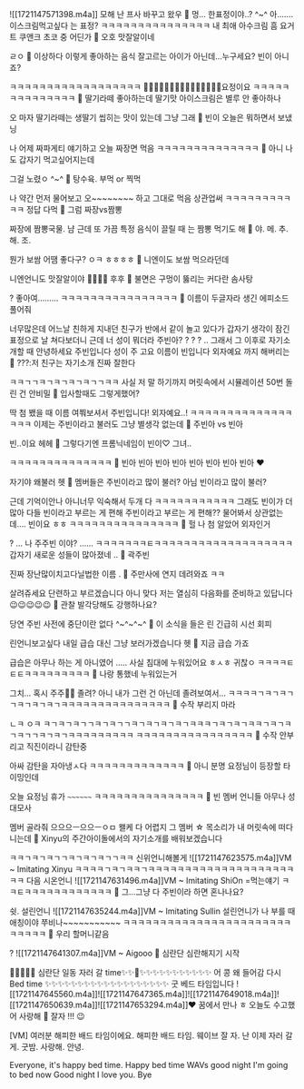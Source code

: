 ![[1721147571398.m4a]]
모해
난 프사 바꾸고 왔우
🫧 멍... 한표정이야..?
^~^
아…….이스크림먹고싶다
는 표정?
ㅋㅋㅋㅋㅋㅋㅋㅋㅋㅋㅋㅋㅋㅋㅋ
내 최애 아수크림
흠
요거트 쿠앤크 초코
중 어딘가
🫧 오호 맛잘알이네

ㄹㅇ
🫧 이상하다 이렇게 좋아하는 음식 잘고르는 아이가 아닌데...누구세요? 빈이 아니죠?

ㅋㅋㅋㅋㅋㅋㅋㅋㅋㅋㅋㅋㅋㅋㅋㅋㅋㅋ
🧚🏻‍♀️🧚🏻‍♀️🧚🏻‍♀️🧚🏻‍♀️🧚🏻‍♀️요정이요
ㅋㅋㅋㅋㅋㅋㅋㅋㅋㅋㅋㅋㅋㅋ
🫧 딸기라떼 좋아하는데 딸기맛 아이스크림은 별루 안 좋아하나

오 마자
딸기라떼는 생딸기 씹히는 맛이 있는데
그냥
그래
🫧 빈이 오늘은 뭐하면서 보냈닝

나 어제 짜파게티 얘기하고
오늘 짜장면 먹음
ㅋㅋㅋㅋㅋㅋㅋㅋㅋㅋㅋㅋㅋㅋ
🫧 아니 나도 갑자기 먹고싶어지는데

그걸 노렸ㅇ
^~^
🫧 탕수육. 부먹 or 찍먹

나 약간
먼저 물어보고
오~~~~~~~~
하고 그대로 먹음
상관업써
ㅋㅋㅋㅋㅋㅋㅋㅋㅋㅋㅋ
정답 다먹
🫧 그럼 짜장vs짬뽕

짜장에 짬뽕국물.
냠
근데 또
가끔 특정 음식이 끌릴 때
는 짬뽕 먹기도 해
🫧 야. 메. 추. 해. 조.

뭔가 보쌈
어땜
좋다구? ㅇㅋ ㅎㅎㅎㅎ
🫧 니엔이도 보쌈 먹으라던데

니엔언니도 맛잘알이야
🫨🫨🫨🫨
후후
🫧 불면은 구멍이 뚫리는 커다란 솜사탕

?
좋아여………
ㅋㅋㅋㅋㅋㅋㅋㅋㅋㅋㅋㅋㅋㅋㅋㅋ
🫧 이름이 두글자라 생긴 에피소드 풀어줘

너무많은데
어느날
친하게 지내던 친구가
반에서 같이 놀고 있다가
갑자기 생각이 잠긴 표정으로
날 쳐다보더니
근데 너 성이 뭐더라 주빈아?
?
?
?
..
그래서 그 이후로
자기소개할 때
안녕하세요 주빈입니다
성이 주 고요
이름이 빈입니다
외자예요
까지 해버리는
🫧 ???:저 친구는 자기소개 진짜 잘한다

ㅋㅋㄱㄱㅋㄱㅋㄱㅋㄱㅋㄱㄱㅋㅋ
사실 저 말 하기까지 머릿속에서 시뮬레이션 50번 돌린 건 안비밀
🫧 입사할때도 그렇게했어?

딱 첨 뵀을 때 이름 여쭤보셔서
주빈입니다!
외자예요..!
ㅋㅋㅋㅋㅋㅋㅋㅋㅋㅋㅋㅋㅋㅋㅋㅋㅋ
이제는
주빈이라고 불러도
그냥 별생각 없는데
🫧 주빈아 vs 빈아

빈..이요
헤헤
🫧 그렇다기엔 프롬닉네임이 빈이♡ 그녀..

ㅋㅋㅋㅋㅋㅋㅋㅋㅋㅋㅋㅋㅋㅋ
🫧 빈아 빈아 빈아 빈아 빈아 빈아 빈아 빈아 ♥︎

자기야
왜불러
헷
🫧 멤버들은 주빈이라고 많이 불러? 아님 빈이라고 많이 불러?

근데
기억이안나
아니너무
익숙해서 두개 다
ㅋㅋㅋㅋㅋㅋㅋㅋㅋㅋㅋ
그래도 빈이가 더 많아
다들 빈이라고 부르는 게 편해
주빈이라고 부르는 게 편해??
물어봐서
상관없는데…. 빈이요 ㅎㅎ
ㅋㅋㅋㅋㅋㅋㅋㅋㅋㅋㅋㅋㅋㅋㅋ
🫧 헐 나 첨 알았어 외자인거

?
…
나 주주빈 이야?
……
ㅋㅋㅋㅋㅋㅋㅋㅌㅋㅋㅋㅋㅋㅋㅋㅋㅋㅋㅋㅋㅋㅋㅋㅋㅋㅋㅋ
갑자기
새로운 성들이
많아졌네
..
🫧 곽주빈

진짜
장난많이치고다닐법한
이름
.
🫧 주만사에 연지 데려와죠 ㅋㅋ

살려쥬세요
단련하고 부르겠습니다
아니 맞다
저는 열심히
다음화를 준비하고 있답니다
😉😉😉😉😉
🫧 관찰 발각당해도 강행하나요?

당연
주빈 사전에
중단이란 없다
^~^~^~^
🫧 이 소식을 들은 린 긴급히 시선 회피

린언니보고싶다
내일 급습 대신
그냥 보러가겠습니다
헷
🫧 지금 급습 가죠

급습은
아무나 하는 게 아니였어
…..
사실
침대에
누워있어요
ㅎㅅㅎ
귀찮ㅇ
ㅋㅋㅋㅋㅌㅌㅌㅋㅋㅋㅋㅋㅋㅋㅋㅋ
🫧 나랑 통했네 누워있는거

그치…
혹시
 주주🤍🌊 졸려?
아니 내가 그런 건 아닌데
졸려보여서…
ㅋㅋㅋㅋㄱㅋㄱㅋㄱㄱㅋㄱㅋㄱㅋㄱㅋㅋㅋㅋㅋㅋㅋㅋㅋㅋㅋㅋㅋㅋㅋ
🫧 수작 부리지 마라

ㄴㅋ
ㅇㅋ
ㅋㄱㅋㄱㅋㄱㄱㅋㄱㅋㄱㄱㅋㄱㅋㄱㅋㄱㅋㄱㅋㅋㅋㄱㅋㄱㅋㄱㅋㅋㄱㅋㄱㅋㄱㅋㄱㄱㅋㄱㅋㄱㅋㅋㅋㅋㅋㅋㅋㅋㅋ
ㅋㅋㅋㅋㅋㅋㅋㅋㅋㅋㅋㅋㅋㅋㅋㅋ
🫧 수작 안부리고 직진이라니 감탄중

아싸 감탄을 자아냉ㅅ다
ㅋㅋㅋㅋㅋㅋㅋㅋㅋㅋㅋㅋㅋ
🫧 아니 분명 요정님이 등장할 타이밍인데

오늘 요정님 휴가
`~~~~~~`
ㅋㅋㅋㅋㅋㅋㅋㅋㅋㅋㅋㅋㅋㅋㅋ
🫧 빈 멤버 언니들 아무나 성대모사

멤버 골라줘
으으으ㅡ으으ㅡㅇㅁ
왤케
다 어렵지
그
멤버 ☆ 목소리가
내 머릿속에 떠다니는데
🫧 Xinyu의 주간아이돌에서의 자기소개를 배워보겠습니다

ㅋㅋㄱㅋㄱㅋㄱㄱㅋㄱㅋㄱㅋㄱㄱㅋㅋ
신위언니해볼게
![[1721147623575.m4a]]VM ~ Imitating Xinyu
ㅋㅋㅋㅋㄱㅋㄱㅋㅋㄱㅋㅋㅋㅋㅋㅋㅋㅋㅋㅋㅋㅋㅋㅋㅋㅋㅋㅋㅋㅋㅋㅋ
다음 시온언니
![[1721147631496.m4a]]VM ~ Imitating ShiOn
=먹는얘기
ㅋㅋㅌㅋㅋㅋㅋㅋㅋㅋㅋㅋㅋㅋㅋ
🫧 그...그냥 다 주빈이라 하면 혼나나요?

쉿.
설린언니
![[1721147635244.m4a]]VM ~ Imitating Sullin
설린언니가 나 부를 때 애칭이야
쭈비나~~~~~~~~~~~ 
ㅋㅋㅋㅋㅋㅋㅋㅋㅋㅋㅋㅋㅋㅋㅋㅋㅋㅋㅋㅋㅋㅋㅋㅋㅋㅋㅋㅋ
🫧 우리 할머니같음

?
![[1721147641307.m4a]]VM ~ Aigooo 
🫧 심란단 심란해지기 시작

🫨🫨🫨🫨🫨
심란단 일동
자러 갈 time✨✨🫘✨✨✨✨✨✨✨✨✨✨✨
어 콩 왜 들어감
다시
Bed time ✨✨✨✨✨✨✨✨✨✨✨✨✨✨✨✨✨✨✨
굿 베드 타임입니다
![[1721147645560.m4a]]![[1721147647365.m4a]]![[1721147649018.m4a]]![[1721147650639.m4a]]![[1721147653294.m4a]]❤️
꿈에서
만나
ㅎ
오늘도 수고했어
사랑해
🤍
잘자
!!!
😉




[VM]
여러분 해피한 배드 타임이에요. 해피한 배드 타임.
웨이브 잘 자.
난 이제 자러 갈게.
굿밤.
사랑해. 안녕.


Everyone, it's happy bed time. Happy bed time
WAVs good night
I'm going to bed now
Good night 
I love you. Bye































